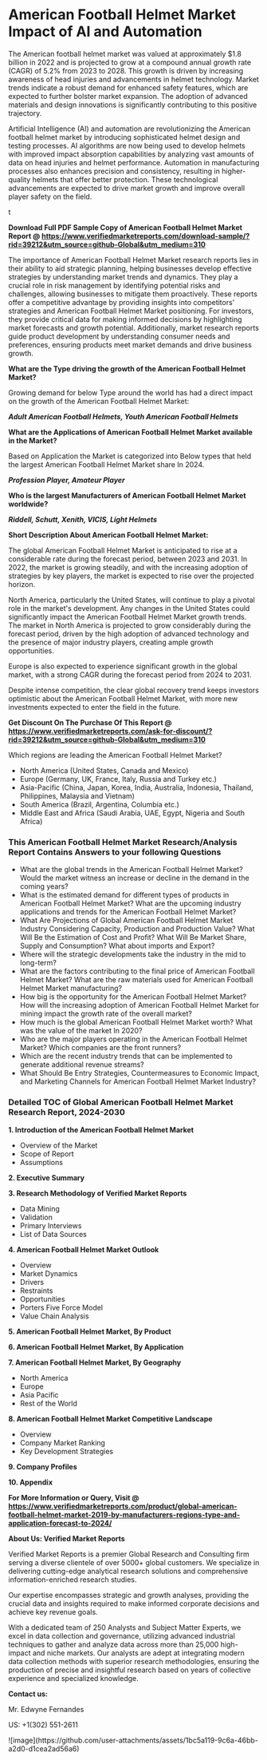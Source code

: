 <h1>American Football Helmet Market Impact of AI and Automation</h1><p>The American football helmet market was valued at approximately $1.8 billion in 2022 and is projected to grow at a compound annual growth rate (CAGR) of 5.2% from 2023 to 2028. This growth is driven by increasing awareness of head injuries and advancements in helmet technology. Market trends indicate a robust demand for enhanced safety features, which are expected to further bolster market expansion. The adoption of advanced materials and design innovations is significantly contributing to this positive trajectory.</p><p>Artificial Intelligence (AI) and automation are revolutionizing the American football helmet market by introducing sophisticated helmet design and testing processes. AI algorithms are now being used to develop helmets with improved impact absorption capabilities by analyzing vast amounts of data on head injuries and helmet performance. Automation in manufacturing processes also enhances precision and consistency, resulting in higher-quality helmets that offer better protection. These technological advancements are expected to drive market growth and improve overall player safety on the field.</p>t</p><p id="" class=""><strong>Download Full PDF Sample Copy of American Football Helmet Market Report @ <a href="https://www.verifiedmarketreports.com/download-sample/?rid=39212&utm_source=github-Global&utm_medium=310" target="_blank">https://www.verifiedmarketreports.com/download-sample/?rid=39212&utm_source=github-Global&utm_medium=310</a></strong></p><p>The importance of&nbsp;American Football Helmet Market research reports lies in their ability to aid strategic planning, helping businesses develop effective strategies by understanding market trends and dynamics. They play a crucial role in risk management by identifying potential risks and challenges, allowing businesses to mitigate them proactively. These reports offer a competitive advantage by providing insights into competitors' strategies and American Football Helmet Market positioning. For investors, they provide critical data for making informed decisions by highlighting market forecasts and growth potential. Additionally, market research reports guide product development by understanding consumer needs and preferences, ensuring products meet market demands and drive business growth.</p><p><strong>What are the&nbsp;Type driving the growth of the American Football Helmet Market?</strong></p><p id="" class="">Growing demand for below Type around the world has had a direct impact on the growth of the American Football Helmet Market:</p><em><strong>Adult American Football Helmets, Youth American Football Helmets</strong></em></p><strong>What are the&nbsp;Applications&nbsp;of American Football Helmet Market available in the Market?</strong></p><p id="" class="">Based on Application the Market is categorized into Below types that held the largest American Football Helmet Market share In 2024.</p><em><strong>Profession Player, Amateur Player</strong></em></p><strong>Who is the largest Manufacturers of American Football Helmet Market worldwide?</strong></p><p><em><strong>Riddell, Schutt, Xenith, VICIS, Light Helmets</strong></em></p><p id="" class=""><strong>Short Description About American Football Helmet Market:</strong></p><p>The global American Football Helmet Market is anticipated to rise at a considerable rate during the forecast period, between 2023 and 2031. In 2022, the market is growing steadily, and with the increasing adoption of strategies by key players, the market is expected to rise over the projected horizon.</p><p>North America, particularly the United States, will continue to play a pivotal role in the market's development. Any changes in the United States could significantly impact the American Football Helmet Market growth trends. The market in North America is projected to grow considerably during the forecast period, driven by the high adoption of advanced technology and the presence of major industry players, creating ample growth opportunities.</p><p>Europe is also expected to experience significant growth in the global market, with a strong CAGR during the forecast period from 2024 to 2031.</p><p>Despite intense competition, the clear global recovery trend keeps investors optimistic about the American Football Helmet Market, with more new investments expected to enter the field in the future.</p><p id="" class=""><strong>Get Discount On The Purchase Of This Report @ <a href="https://www.verifiedmarketreports.com/ask-for-discount/?rid=39212&utm_source=github-Global&utm_medium=310" target="_blank">https://www.verifiedmarketreports.com/ask-for-discount/?rid=39212&utm_source=github-Global&utm_medium=310</a></strong></p>Which regions are leading the American Football Helmet Market?</p><ul><li>North America (United States, Canada and Mexico)</li><li>Europe (Germany, UK, France, Italy, Russia and Turkey etc.)</li><li>Asia-Pacific (China, Japan, Korea, India, Australia, Indonesia, Thailand, Philippines, Malaysia and Vietnam)</li><li>South America (Brazil, Argentina, Columbia etc.)</li><li>Middle East and Africa (Saudi Arabia, UAE, Egypt, Nigeria and South Africa)</li></ul><h3 id="" class="">This American Football Helmet Market Research/Analysis Report Contains Answers to your following Questions</h3><ul><li>What are the global trends in the American Football Helmet Market? Would the market witness an increase or decline in the demand in the coming years?</li><li>What is the estimated demand for different types of products in American Football Helmet Market? What are the upcoming industry applications and trends for the American Football Helmet Market?</li><li>What Are Projections of Global American Football Helmet Market Industry Considering Capacity, Production and Production Value? What Will Be the Estimation of Cost and Profit? What Will Be Market Share, Supply and Consumption? What about imports and Export?</li><li>Where will the strategic developments take the industry in the mid to long-term?</li><li>What are the factors contributing to the final price of American Football Helmet Market? What are the raw materials used for American Football Helmet Market manufacturing?</li><li>How big is the opportunity for the American Football Helmet Market? How will the increasing adoption of American Football Helmet Market for mining impact the growth rate of the overall market?</li><li>How much is the global American Football Helmet Market worth? What was the value of the market In 2020?</li><li>Who are the major players operating in the American Football Helmet Market? Which companies are the front runners?</li><li>Which are the recent industry trends that can be implemented to generate additional revenue streams?</li><li>What Should Be Entry Strategies, Countermeasures to Economic Impact, and Marketing Channels for American Football Helmet Market Industry?</li></ul><h3 id="" class="">Detailed TOC of Global American Football Helmet Market Research Report, 2024-2030</h3><p id="" class=""><strong>1. Introduction of the American Football Helmet Market</strong></p><ul><li>Overview of the Market</li><li>Scope of Report</li><li>Assumptions</li></ul><p id="" class=""><strong>2. Executive Summary</strong></p><p id="" class=""><strong>3. Research Methodology of Verified Market Reports</strong></p><ul><li>Data Mining</li><li>Validation</li><li>Primary Interviews</li><li>List of Data Sources</li></ul><p id="" class=""><strong>4. American Football Helmet Market Outlook</strong></p><ul><li>Overview</li><li>Market Dynamics</li><li>Drivers</li><li>Restraints</li><li>Opportunities</li><li>Porters Five Force Model</li><li>Value Chain Analysis</li></ul><p id="" class=""><strong>5. American Football Helmet Market, By Product</strong></p><p id="" class=""><strong>6. American Football Helmet Market, By Application</strong></p><p id="" class=""><strong>7. American Football Helmet Market, By Geography</strong></p><ul><li>North America</li><li>Europe</li><li>Asia Pacific</li><li>Rest of the World</li></ul><p id="" class=""><strong>8. American Football Helmet Market Competitive Landscape</strong></p><ul><li>Overview</li><li>Company Market Ranking</li><li>Key Development Strategies</li></ul><p id="" class=""><strong>9. Company Profiles</strong></p><p id="" class=""><strong>10. Appendix</strong></p><p id="" class=""><strong>For More Information or Query, Visit @ <a href="https://www.verifiedmarketreports.com/product/global-american-football-helmet-market-2019-by-manufacturers-regions-type-and-application-forecast-to-2024/" target="_blank">https://www.verifiedmarketreports.com/product/global-american-football-helmet-market-2019-by-manufacturers-regions-type-and-application-forecast-to-2024/</a></strong></p><p id="" class=""><strong>About Us: Verified Market Reports</strong></p><p id="" class="">Verified Market Reports is a premier Global Research and Consulting firm serving a diverse clientele of over 5000+ global customers. We specialize in delivering cutting-edge analytical research solutions and comprehensive information-enriched research studies.</p><p id="" class="">Our expertise encompasses strategic and growth analyses, providing the crucial data and insights required to make informed corporate decisions and achieve key revenue goals.</p><p id="" class="">With a dedicated team of 250 Analysts and Subject Matter Experts, we excel in data collection and governance, utilizing advanced industrial techniques to gather and analyze data across more than 25,000 high-impact and niche markets. Our analysts are adept at integrating modern data collection methods with superior research methodologies, ensuring the production of precise and insightful research based on years of collective experience and specialized knowledge.</p><p id="" class=""><strong>Contact us:</strong></p><p id="" class="">Mr. Edwyne Fernandes</p><p id="" class="">US: +1(302) 551-2611</p>
![image](https://github.com/user-attachments/assets/1bc5a119-9c6a-46bb-a2d0-d1cea2ad56a6)

